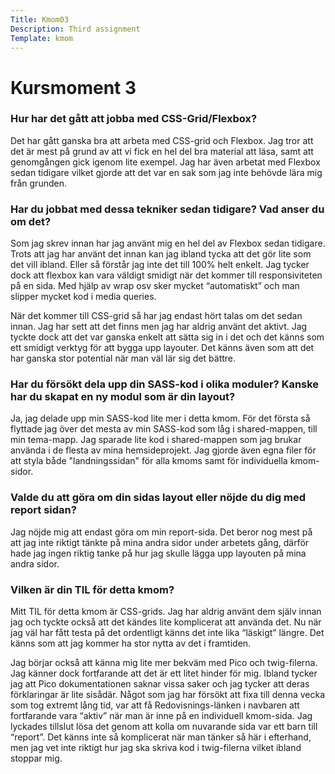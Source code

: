 ```yaml
---
Title: Kmom03
Description: Third assignment
Template: kmom
---
```


 Kursmoment 3
======

### Hur har det gått att jobba med CSS-Grid/Flexbox?

Det har gått ganska bra att arbeta med CSS-grid och Flexbox. Jag tror att det är mest på grund av att vi fick en hel del bra material att läsa, samt att genomgången gick igenom lite exempel. Jag har även arbetat med Flexbox sedan tidigare vilket gjorde att det var en sak som jag inte behövde lära mig från grunden. 


### Har du jobbat med dessa tekniker sedan tidigare? Vad anser du om det?


Som jag skrev innan har jag använt mig en hel del av Flexbox sedan tidigare. Trots att jag har använt det innan kan jag ibland tycka att det gör lite som det vill ibland. Eller så förstår jag inte det till 100% helt enkelt. Jag tycker dock att flexbox kan vara väldigt smidigt när det kommer till responsiviteten på en sida. Med hjälp av wrap osv sker mycket “automatiskt” och man slipper mycket kod i media queries. 

När det kommer till CSS-grid så har jag endast hört talas om det sedan innan. Jag har sett att det finns men jag har aldrig använt det aktivt. Jag tyckte dock att det var ganska enkelt att sätta sig in i det och det känns som ett smidigt verktyg för att bygga upp layouter. Det känns även som att det har ganska stor potential när man väl lär sig det bättre. 


### Har du försökt dela upp din SASS-kod i olika moduler? Kanske har du skapat en ny modul som är din layout?


Ja, jag delade upp min SASS-kod lite mer i detta kmom. För det första så flyttade jag över det mesta av min SASS-kod som låg i shared-mappen, till min tema-mapp. Jag sparade lite kod i shared-mappen som jag brukar använda i de flesta av mina hemsideprojekt. Jag gjorde även egna filer för att styla både "landningssidan" för alla kmoms samt för individuella kmom-sidor. 


### Valde du att göra om din sidas layout eller nöjde du dig med report sidan?


Jag nöjde mig att endast göra om min report-sida. Det beror nog mest på att jag inte riktigt tänkte på mina andra sidor under arbetets gång, därför hade jag ingen riktig tanke på hur jag skulle lägga upp layouten på mina andra sidor. 


### Vilken är din TIL för detta kmom?

Mitt TIL för detta kmom är CSS-grids. Jag har aldrig använt dem själv innan jag och tyckte också att det kändes lite komplicerat att använda det. Nu när jag väl har fått testa på det ordentligt känns det inte lika “läskigt” längre. Det känns som att jag kommer ha stor nytta av det i framtiden. 

Jag börjar också att känna mig lite mer bekväm med Pico och twig-filerna. Jag känner dock fortfarande att det är ett litet hinder för mig. Ibland tycker jag att Pico dokumentationen saknar vissa saker och jag tycker att deras förklaringar är lite sisådär. Något som jag har försökt att fixa till denna vecka som tog extremt lång tid, var att få Redovisnings-länken i navbaren att fortfarande vara “aktiv” när man är inne på en individuell kmom-sida. Jag lyckades tillslut lösa det genom att kolla om nuvarande sida var ett barn till “report”. Det känns inte så komplicerat när man tänker så här i efterhand, men jag vet inte riktigt hur jag ska skriva kod i twig-filerna vilket ibland stoppar mig. 

